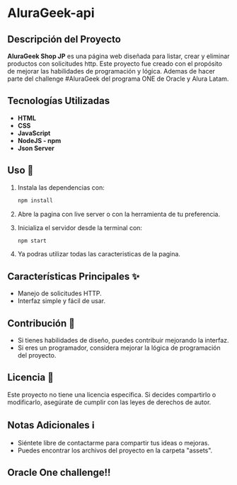 # AluraGeek-api

## Descripción del Proyecto
**AluraGeek Shop JP** es una página web diseñada para listar, crear y eliminar productos con solicitudes http. Este proyecto fue creado con el propósito de mejorar las habilidades de programación y lógica. Ademas de hacer parte del challenge #AluraGeek del programa ONE de Oracle y Alura Latam.

## Tecnologías Utilizadas
- **HTML**
- **CSS**
- **JavaScript**
- **NodeJS - npm**
- **Json Server**

## Uso 🚀
1. Instala las dependencias con:

    ```bash
    npm install
2. Abre la pagina con live server o con la herramienta de tu preferencia.

3. Inicializa el servidor desde la terminal con:

    ```bash
    npm start
    ```
4. Ya podras utilizar todas las caracteristicas de la pagina.     


## Características Principales ✨
- Manejo de solicitudes HTTP.
- Interfaz simple y fácil de usar.

## Contribución 🤝
- Si tienes habilidades de diseño, puedes contribuir mejorando la interfaz.
- Si eres un programador, considera mejorar la lógica de programación del proyecto.

## Licencia 📄
Este proyecto no tiene una licencia específica. Si decides compartirlo o modificarlo, asegúrate de cumplir con las leyes de derechos de autor.

## Notas Adicionales ℹ️
- Siéntete libre de contactarme para compartir tus ideas o mejoras.
- Puedes encontrar los archivos del proyecto en la carpeta "assets".

## Oracle One challenge!!
